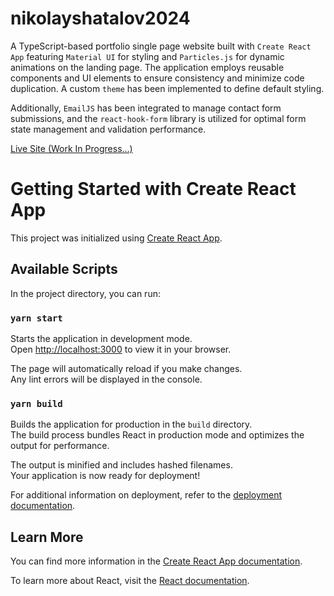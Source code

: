 # nikolayshatalov2024

A TypeScript-based portfolio single page website built with `Create React App` featuring `Material UI` for styling and `Particles.js` for dynamic animations on the landing page. The application employs reusable components and UI elements to ensure consistency and minimize code duplication. A custom `theme` has been implemented to define default styling.

Additionally, `EmailJS` has been integrated to manage contact form submissions, and the `react-hook-form` library is utilized for optimal form state management and validation performance.

<div align="start">
  <a href="https://nikolayshatalov2024.netlify.app/">Live Site (Work In Progress...)</a>
</div>

# Getting Started with Create React App

This project was initialized using [Create React App](https://github.com/facebook/create-react-app).

## Available Scripts

In the project directory, you can run:

### `yarn start`

Starts the application in development mode.\
Open [http://localhost:3000](http://localhost:3000) to view it in your browser.

The page will automatically reload if you make changes.\
Any lint errors will be displayed in the console.

### `yarn build`

Builds the application for production in the `build` directory.\
The build process bundles React in production mode and optimizes the output for performance.

The output is minified and includes hashed filenames.\
Your application is now ready for deployment!

For additional information on deployment, refer to the [deployment documentation](https://facebook.github.io/create-react-app/docs/deployment).

## Learn More

You can find more information in the [Create React App documentation](https://facebook.github.io/create-react-app/docs/getting-started).

To learn more about React, visit the [React documentation](https://reactjs.org/).
